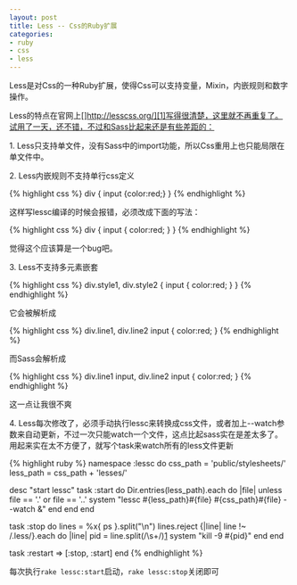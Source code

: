 ```yaml
---
layout: post
title: Less -- Css的Ruby扩展
categories:
- ruby
- css
- less
---
```

Less是对Css的一种Ruby扩展，使得Css可以支持变量，Mixin，内嵌规则和数字操作。

Less的特点在官网上[]http://lesscss.org/][1]写得很清楚，这里就不再重复了。试用了一天，还不错，不过和Sass比起来还是有些差距的：

1\. Less只支持单文件，没有Sass中的import功能，所以Css重用上也只能局限在单文件中。

2\. Less内嵌规则不支持单行css定义

{% highlight css %}
div {
  input {color:red;}
}
{% endhighlight %}

这样写lessc编译的时候会报错，必须改成下面的写法：

{% highlight css %}
div {
  input {
    color:red;
  }
}
{% endhighlight %}

觉得这个应该算是一个bug吧。

3\. Less不支持多元素嵌套

{% highlight css %}
div.style1, div.style2 {
  input {
    color:red;
  }
}
{% endhighlight %}

它会被解析成

{% highlight css %}
div.line1, div.line2 input {
  color:red;
}
{% endhighlight %}

而Sass会解析成

{% highlight css %}
div.line1 input, div.line2 input {
  color:red;
}
{% endhighlight %}

这一点让我很不爽

4\. Less每次修改了，必须手动执行lessc来转换成css文件，或者加上--watch参数来自动更新，不过一次只能watch一个文件，这点比起sass实在是差太多了。用起来实在太不方便了，就写个task来watch所有的less文件更新

{% highlight ruby %}
namespace :lessc do
  css_path = 'public/stylesheets/'
  less_path = css_path + 'lesses/'

  desc "start lessc"
  task :start do
    Dir.entries(less_path).each do |file|
      unless file == '.' or file == '..'
        system "lessc #{less_path}#{file} #{css_path}#{file} --watch &"
      end
    end
  end

  task :stop do
    lines = %x{ ps }.split("\n")
    lines.reject {|line| line !~ /\.less/}.each do |line|
      pid = line.split(/\s+/)[1]
      system "kill -9 #{pid}"
    end
  end

  task :restart => [:stop, :start]
end
{% endhighlight %}

每次执行`rake lessc:start`启动，`rake lessc:stop`关闭即可


  [1]: http://lesscss.org/

